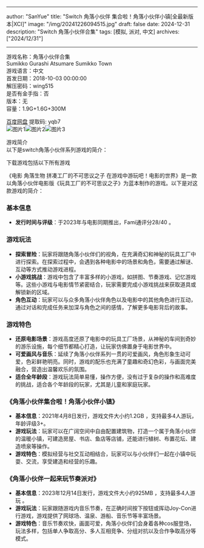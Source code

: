 
---
author: "SanYue"
title: "Switch 角落小伙伴 集合啦！角落小伙伴小镇[全最新版本|XCI]"
image: "/img/20241226094515.jpg"
draft: false
date: 2024-12-31
description: "Switch 角落小伙伴合集"
tags: [模拟, 派对, 中文]
archives: ["2024/12/31"]

---

游戏名称：角落小伙伴合集   
Sumikko Gurashi Atsumare Sumikko Town    
游戏语言：中文  
首发日期：2018-10-03 00:00:00  
解压密码：wing515  
是否有金手指：否  
版本：无   
容量：1.9G+1.6G+300M

[百度网盘](https://pan.baidu.com/s/1whtf64jm9xYHZ-emh1oyqw) 提取码: yqb7  
![图片1](/img/scix2x.jpg)![图片2](/img/scix2y.jpg)![图片3](/img/scix2z.jpg)  

游戏简介  
以下是switch角落小伙伴系列游戏的简介：

下载游戏包括以下所有游戏

《电影 角落生物 拼凑工厂的不可思议之子 在游戏中游玩吧！电影的世界》是一款以角落小伙伴电影版《玩具工厂的不可思议之子》为蓝本制作的游戏。以下是对这款游戏的简介：

### 基本信息
- **发行时间与评级**：于2023年与电影同期推出，Fami通评分28/40 。

### 游戏玩法
- **探索冒险**：玩家将跟随角落小伙伴们的视角，在充满奇幻和神秘的玩具工厂中进行探索。在探索过程中，会遇到各种电影中的场景和角色，需要通过解谜、互动等方式推动游戏进程。
- **小游戏挑战**：游戏中包含了丰富多样的小游戏，如拼图、节奏游戏、记忆游戏等。这些小游戏与电影情节紧密结合，玩家需要完成小游戏挑战来获取道具或解锁新的区域。
- **角色互动**：玩家可以与众多角落小伙伴角色以及电影中的其他角色进行互动，通过对话和完成任务来加深与角色之间的感情，了解更多电影背后的故事。

### 游戏特色
- **还原电影场景**：游戏高度还原了电影中的玩具工厂场景，从神秘的车间到奇妙的游乐设施，每个细节都精心打造，让玩家仿佛置身于电影世界中。
- **可爱画风与音乐**：延续了角落小伙伴系列一贯的可爱画风，角色形象生动可爱，色彩鲜艳明亮。同时，游戏的配乐也充满了童趣和奇幻色彩，与画面完美融合，营造出温馨欢乐的氛围。
- **适合全年龄段**：游戏玩法简单易懂，操作方便，没有过于复杂的操作和高难度的挑战，适合各个年龄段的玩家，尤其是儿童和家庭玩家。

### 《角落小伙伴集合啦！角落小伙伴小镇》
- **基本信息**：2021年4月8日发行，游戏文件大小约1.2GB ，支持最多4人游玩，年龄评级3+。
- **游戏玩法**：玩家可以在广阔空间中自由配置建筑物，打造一个属于角落小伙伴的温暖小镇，可建造房屋、书店、鱼店等店铺，还能进行植树、布置花坛、建造喷泉等操作。
- **游戏特色**：模拟经营与社交互动相结合，玩家可以与小伙伴们一起在小镇中玩耍、交流，享受建造和经营的乐趣。

### 《角落小伙伴一起来玩节奏派对》
- **基本信息**：2023年12月14日发行，游戏文件大小约925MB ，支持最多4人游玩 。
- **游戏玩法**：玩家跟随游戏内音乐节奏，在正确时间按下按钮或挥动Joy-Con进行游戏，游戏提供了网球场、温泉、游船、音乐节等丰富场景。
- **游戏特色**：音乐节奏欢快，画面可爱，角落小伙伴们会身着各种cos服登场，玩法多样，包括单人争取高分、多人互相竞争、分组对抗以及合作争取高分等模式。
